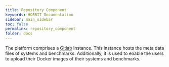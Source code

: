 ```yaml
---
title: Repository Component
keywords: HOBBIT Documentation
sidebar: main_sidebar
toc: false
permalink: repository_component
folder: docs
---
```


The platform comprises a [Gitlab](https://about.gitlab.com/) instance.
This instance hosts the meta data files of systems and benchmarks.
Additionally, it is used to enable the users to upload their Docker images of their systems and benchmarks.
